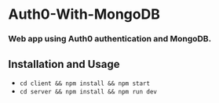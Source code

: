 # Auth0-With-MongoDB
### Web app using Auth0 authentication and MongoDB.

## Installation and Usage
- `cd client && npm install && npm start`
- `cd server && npm install && npm run dev`
